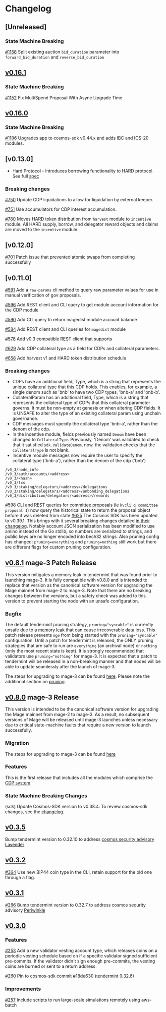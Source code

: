 <!--
Guiding Principles:

Changelogs are for humans, not machines.
There should be an entry for every single version.
The same types of changes should be grouped.
Versions and sections should be linkable.
The latest version comes first.
The release date of each version is displayed.
Mention whether you follow Semantic Versioning.

Usage:

Change log entries are to be added to the Unreleased section under the
appropriate stanza (see below). Each entry should ideally include a tag and
the Github issue reference in the following format:

* (<tag>) \#<issue-number> message

The issue numbers will later be link-ified during the release process so you do
not have to worry about including a link manually, but you can if you wish.

Types of changes (Stanzas):

"Features" for new features.
"Improvements" for changes in existing functionality.
"Deprecated" for soon-to-be removed features.
"Bug Fixes" for any bug fixes.
"Client Breaking" for breaking CLI commands and REST routes.
"State Machine Breaking" for breaking the AppState

Ref: https://keepachangelog.com/en/1.0.0/
-->

# Changelog

## [Unreleased]

### State Machine Breaking
[\#1158](https://github.com/Mage-Coven/mage/pull/1158) Split existing auction `bid_duration` parameter into `forward_bid_duration` and `reverse_bid_duration`

## [v0.16.1](https://github.com/Mage-Coven/mage/releases/tag/v0.16.1)

### State Machine Breaking

[\#1152](https://github.com/Mage-Coven/mage/pull/1152) Fix MultiSpend Proposal With Async Upgrade Time 

## [v0.16.0](https://github.com/Mage-Coven/mage/releases/tag/v0.16.0)

### State Machine Breaking
[\#1106](https://github.com/Mage-Coven/mage/pull/1106) Upgrades app to cosmos-sdk v0.44.x and adds IBC and ICS-20 modules. 

## [v0.13.0]

* Hard Protocol - Introduces borrowing functionality to HARD protocol. See full [spec](https://github.com/Mage-Coven/mage/tree/master/x/hard/spec)

### Breaking changes

[\#750](https://github.com/Mage-Coven/mage/pull/750) Update CDP liquidations to allow for liquidation by external keeper.

[\#751](https://github.com/Mage-Coven/mage/pull/751) Use accumulators for CDP interest accumulation.

[\#780](https://github.com/Mage-Coven/mage/pull/780) Moves HARD token distribution from `harvest` module to `incentive` module. All HARD supply, borrow, and delegator reward objects and claims are moved to the `incentive` module.



## [v0.12.0]

[\#701](https://github.com/Mage-Coven/mage/pull/701) Patch issue that prevented atomic swaps from completing successfully
## [v0.11.0]

[\#591](https://github.com/Mage-Coven/mage/pull/591) Add a `raw-params` cli method to query raw parameter values for use in manual verification of gov proposals.

[\#596](https://github.com/Mage-Coven/mage/pull/596) Add REST client and CLI query to get module account information for the CDP module

[\#590](https://github.com/Mage-Coven/mage/pull/590) Add CLI query to return magedist module account balance

[\#584](https://github.com/Mage-Coven/mage/pulls/584) Add REST client and CLI queries for `magedist` module

[\#578](https://github.com/Mage-Coven/mage/pulls/578) Add v0.3 compatible REST client that supports

[\#629](https://github.com/Mage-Coven/mage/pulls/629) Add CDP collateral type as a field for CDPs and collateral parameters.

[\#658](https://github.com/Mage-Coven/mage/pulls/658) Add harvest v1 and HARD token distribution schedule

### Breaking changes

* CDPs have an additional field, Type, which is a string that represents the unique collateral type that this CDP holds. This enables, for example, a single denom such as 'bnb' to have two CDP types, 'bnb-a' and 'bnb-b'.
* CollateralParam has an additional field, Type, which is a string that represents the collateral type of CDPs that this collateral parameter governs. It must be non-empty at genesis or when altering CDP fields. It is UNSAFE to alter the type of an existing collateral param using unchain governance.
* CDP messages must specify the collateral type 'bnb-a', rather than the denom of the cdp.
* In the incentive module, fields previously named `Denom` have been changed to `CollateralType`. Previously, 'Denom' was validated to check that it satisfied `sdk.ValidateDenom`, now, the validation checks that the `CollateralType` is not blank.
* Incentive module messages now require the user to specify the collateral type ('bnb-a'), rather than the denom of the cdp ('bnb')

```plaintext
/v0_3/node_info
/v0_3/auth/accounts/<address>
/v0_3/<hash>
/v0_3/txs
/v0_3/staking/delegators/<address>/delegations
/v0_3/staking/delegators/<address>/unbonding_delegations
/v0_3/distribution/delegators/<address>/rewards
```

[\#598](https://github.com/Mage-Coven/mage/pulls/598) CLI and REST queries for committee proposals (ie `kvcli q committee proposal 1`) now query the historical state to return the proposal object before it was deleted from state
[\#625](https://github.com/Mage-Coven/mage/pull/625) The Cosmos SDK has been updated to v0.39.1. This brings with it several breaking changes detailed [in their changelog](https://github.com/cosmos/cosmos-sdk/blob/v0.39.1/CHANGELOG.md). Notably account JSON serialization has been modified to use amino instead of the Go stdlib, so numbers are serialized to strings, and public keys are no longer encoded into bech32 strings. Also pruning config has changed: `pruning=everything` and `pruning=nothing` still work but there are different flags for custom pruning configuration.

## [v0.8.1](https://github.com/Mage-Coven/mage/releases/tag/v0.8.1) mage-3 Patch Release

This version mitigates a memory leak in tendermint that was found prior to launching mage-3. It is fully compatible with v0.8.0 and is intended to replace that version as the canonical software version for upgrading the Mage mainnet from mage-2 to mage-3. Note that there are no breaking changes between the versions, but a safety check was added to this version to prevent starting the node with an unsafe configuration.

### Bugfix

The default tendermint pruning strategy, `pruning="syncable"` is currently unsafe due to a [memory leak](https://github.com/tendermint/iavl/issues/256) that can cause irrecoverable data loss. This patch release prevents `mge` from being started with the `pruning="syncable"` configuration. Until a patch for tendermint is released, the ONLY pruning strategies that are safe to run are `everything` (an archival node) or `nothing` (only the most recent state is kept). It is strongly recommended that validators use `pruning="nothing"` for mage-3. It is expected that a patch to tendermint will be released in a non-breaking manner and that nodes will be able to update seamlessly after the launch of mage-3.

The steps for upgrading to mage-3 can be found [here](https://github.com/Mage-Coven/mage/blob/v0.10.0/contrib/mage-3/migration.md). Please note the additional section on [pruning](https://github.com/Mage-Coven/mage/blob/v0.10.0/contrib/mage-3/migration.md#Pruning).

## [v0.8.0](https://github.com/Mage-Coven/mage/releases/tag/v0.8.0) mage-3 Release

This version is intended to be the canonical software version for upgrading the Mage mainnet from mage-2 to mage-3. As a result, no subsequent versions of Mage will be released until mage-3 launches unless necessary due to critical state-machine faults that require a new version to launch successfully.

### Migration

The steps for upgrading to mage-3 can be found [here](https://github.com/Mage-Coven/mage/blob/v0.10.0/contrib/mage-3/migration.md)

### Features

This is the first release that includes all the modules which comprise the [CDP system](https://docs.mage.io/).

### State Machine Breaking Changes

(sdk) Update Cosmos-SDK version to v0.38.4. To review cosmos-sdk changes, see the [changelog](https://github.com/cosmos/cosmos-sdk/blob/v0.38.4/CHANGELOG.md).


## [v0.3.5](https://github.com/Mage-Coven/mage/releases/tag/v0.3.5)

Bump tendermint version to 0.32.10 to address [cosmos security advisory Lavender](https://forum.cosmos.network/t/cosmos-mainnet-security-advisory-lavender/3511)

## [v0.3.2](https://github.com/Mage-Coven/mage/releases/tag/v0.3.2)

[\#364](https://github.com/Mage-Coven/mage/pulls/364)  Use new BIP44 coin type in the CLI, retain support for the old one through a flag.

## [v0.3.1](https://github.com/Mage-Coven/mage/releases/tag/v0.3.1)

[\#266](https://github.com/Mage-Coven/mage/pulls/266) Bump tendermint version to 0.32.7 to address cosmos security advisory [Periwinkle](https://forum.cosmos.network/t/cosmos-mainnet-security-advisory-periwinkle/2911)

## [v0.3.0](https://github.com/Mage-Coven/mage/releases/tag/v0.3.0)

### Features

[\#253](https://github.com/Mage-Coven/mage/pulls/253) Add a new validator vesting account type, which releases coins on a periodic vesting schedule based on if a specific validator signed sufficient pre-commits. If the validator didn't sign enough pre-commits, the vesting coins are burned or sent to a return address.

[\#260](https://github.com/Mage-Coven/mage/pulls/260) Pin to cosmos-sdk commit #18de630 (tendermint 0.32.6)

### Improvements

[\#257](https://github.com/Mage-Coven/mage/pulls/257) Include scripts to run large-scale simulations remotely using aws-batch
